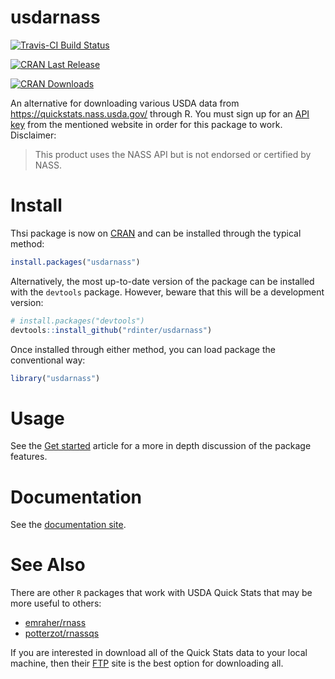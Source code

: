 
# usdarnass

[![Travis-CI Build
Status](https://travis-ci.org/rdinter/usdarnass.svg?branch=master)](https://travis-ci.org/rdinter/usdarnass)

[![CRAN Last Release](https://www.r-pkg.org/badges/version-last-release/usdarnass)](https://cran.r-project.org/package=usdarnass)

[![CRAN
Downloads](https://cranlogs.r-pkg.org/badges/usdarnass)](https://cran.r-project.org/package=usdarnass)

An alternative for downloading various USDA data from
<https://quickstats.nass.usda.gov/> through R. You must sign up for an
[API key](https://quickstats.nass.usda.gov/api) from the mentioned
website in order for this package to work. Disclaimer:

> This product uses the NASS API but is not endorsed or certified by
> NASS.

# Install

Thsi package is now on [CRAN](https://cran.r-project.org/) and can be
installed through the typical method:

``` r
install.packages("usdarnass")
```

Alternatively, the most up-to-date version of the package can be
installed with the `devtools` package. However, beware that this will be
a development version:

``` r
# install.packages("devtools")
devtools::install_github("rdinter/usdarnass")
```

Once installed through either method, you can load package the
conventional way:

``` r
library("usdarnass")
```

# Usage

See the [Get
started](http://robertdinterman.com/usdarnass/articles/usdarnass)
article for a more in depth discussion of the package features.

# Documentation

See the [documentation site](http://robertdinterman.com/usdarnass/).

# See Also

There are other `R` packages that work with USDA Quick Stats that may be
more useful to others:

  - [emraher/rnass](https://github.com/emraher/rnass)
  - [potterzot/rnassqs](https://github.com/potterzot/rnassqs)

If you are interested in download all of the Quick Stats data to your
local machine, then their [FTP](ftp://ftp.nass.usda.gov/quickstats/)
site is the best option for downloading all.
